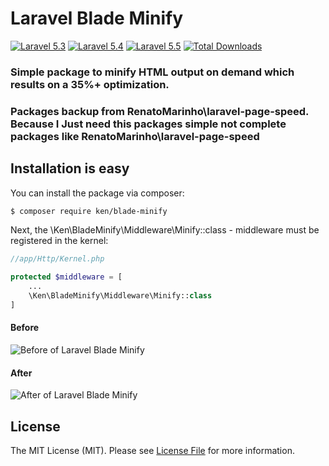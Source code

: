 # Laravel Blade Minify

[![Laravel 5.3](https://img.shields.io/badge/Laravel-5.3-brightgreen.svg?style=flat-square)](http://laravel.com)
[![Laravel 5.4](https://img.shields.io/badge/Laravel-5.4-brightgreen.svg?style=flat-square)](http://laravel.com)
[![Laravel 5.5](https://img.shields.io/badge/Laravel-5.5-brightgreen.svg?style=flat-square)](http://laravel.com)
[![Total Downloads](https://poser.pugx.org/renatomarinho/laravel-blade-minify/downloads)](https://packagist.org/packages/renatomarinho/laravel-blade-minify)

### Simple package to minify HTML output on demand which results on a 35%+ optimization.
### Packages backup from RenatoMarinho\laravel-page-speed. Because I Just need this packages simple not complete packages like RenatoMarinho\laravel-page-speed

## Installation is easy

You can install the package via composer:

```bash
$ composer require ken/blade-minify
```

Next, the \Ken\BladeMinify\Middleware\Minify::class - middleware must be registered in the kernel:

```php
//app/Http/Kernel.php

protected $middleware = [
    ...
    \Ken\BladeMinify\Middleware\Minify::class
]
```


#### Before

![Before of Laravel Blade Minify](https://i.imgur.com/cN3MWYh.png)

#### After

![After of Laravel Blade Minify](https://i.imgur.com/IKWKLkL.png)


## License

The MIT License (MIT). Please see [License File](LICENSE.md) for more information.

